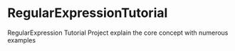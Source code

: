 # RegularExpressionTutorial
RegularExpression Tutorial Project explain the core concept with numerous examples
